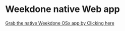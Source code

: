 # Weekdone native Web app
[Grab the native Weekdone OSx app by Clicking here](https://github.com/weekdone/wd-osx-app/archive/1.0.1.zip)
